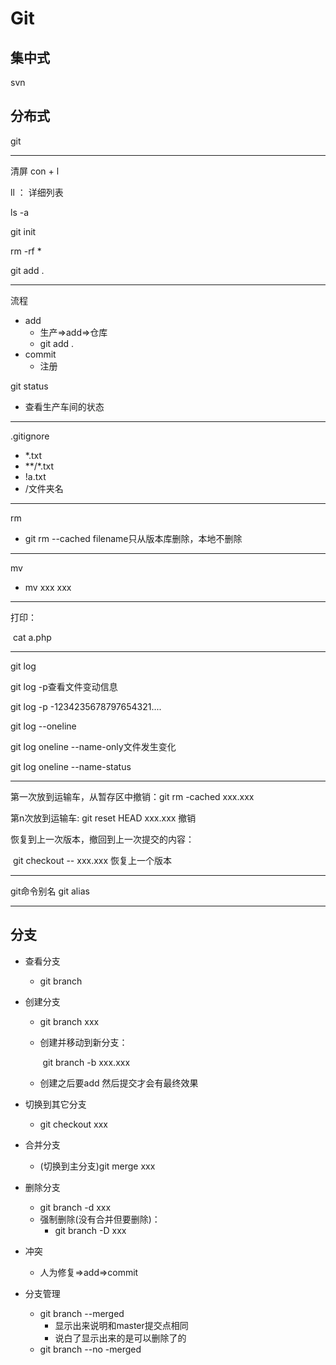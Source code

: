 # Git

## 集中式

svn

## 分布式

git

---

清屏 con + l

ll ： 详细列表

ls -a

git init 

rm -rf *

git add .

---

流程

- add
  - 生产=>add=>仓库
  - git add .
- commit
  - 注册

git status

- 查看生产车间的状态

---

.gitignore

- *.txt
- \*\*/*.txt
- !a.txt
- /文件夹名

---

rm

- git rm --cached filename只从版本库删除，本地不删除

---

mv

- mv xxx xxx

---

打印：

​	cat a.php

---

git log

git log -p查看文件变动信息

git log -p -1234235678797654321....

git log --oneline

git log oneline --name-only文件发生变化

git log oneline --name-status

---

第一次放到运输车，从暂存区中撤销：git rm -cached xxx.xxx

第n次放到运输车: git reset HEAD xxx.xxx 撤销

恢复到上一次版本，撤回到上一次提交的内容：

​	git checkout -- xxx.xxx 恢复上一个版本

---

git命令别名  git alias

---

## 分支

- 查看分支

  - git branch 

- 创建分支

  - git branch xxx

  - 创建并移动到新分支：

    ​				 git branch -b xxx.xxx

  - 创建之后要add 然后提交才会有最终效果

- 切换到其它分支

  - git checkout xxx

- 合并分支
  - (切换到主分支)git merge xxx

- 删除分支
  - git branch -d xxx
  - 强制删除(没有合并但要删除)：
    - git branch -D xxx

- 冲突
  - 人为修复=>add=>commit

- 分支管理
  - git branch --merged
    - 显示出来说明和master提交点相同
    - 说白了显示出来的是可以删除了的
  - git branch --no -merged
